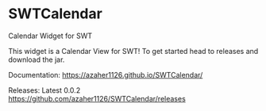 # SWTCalendar
Calendar Widget for SWT 

This widget is a Calendar View for SWT! To get started head to releases and download the jar.

Documentation: https://azaher1126.github.io/SWTCalendar/

Releases: Latest 0.0.2 https://github.com/azaher1126/SWTCalendar/releases
